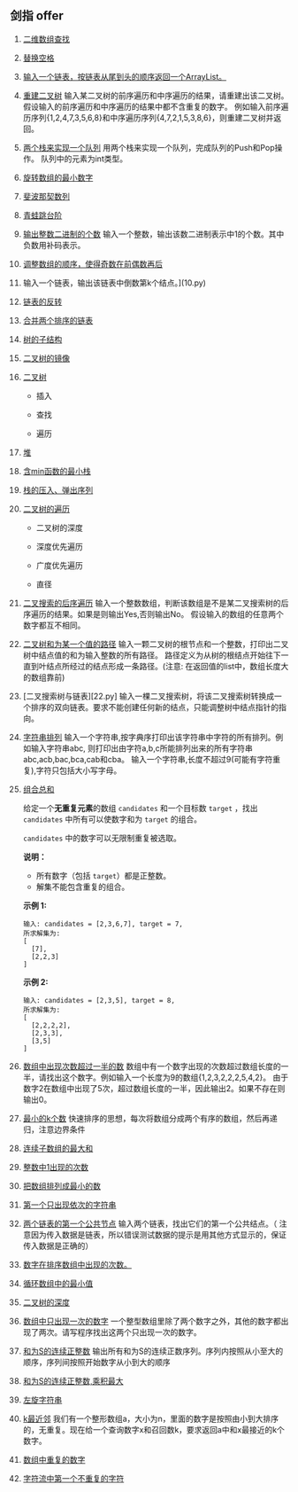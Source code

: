 ## 剑指 offer
1. [二维数组查找](./1.py)

2. [替换空格](./2.py)

3. [输入一个链表，按链表从尾到头的顺序返回一个ArrayList。](3.py)

4. [重建二叉树](4.py)
  输入某二叉树的前序遍历和中序遍历的结果，请重建出该二叉树。假设输入的前序遍历和中序遍历的结果中都不含重复的数字。
  例如输入前序遍历序列{1,2,4,7,3,5,6,8}和中序遍历序列{4,7,2,1,5,3,8,6}，则重建二叉树并返回。

5. [两个栈来实现一个队列](5.py)
  用两个栈来实现一个队列，完成队列的Push和Pop操作。 队列中的元素为int类型。

6. [旋转数组的最小数字](6.py)

7. [斐波那契数列](7.py)

8. [青蛙跳台阶](7.py)

9. [输出整数二进制的个数](8.py)
  输入一个整数，输出该数二进制表示中1的个数。其中负数用补码表示。

10. [调整数组的顺序，使得奇数在前偶数再后](9.py)

11. 输入一个链表，输出该链表中倒数第k个结点。](10.py)

12. [链表的反转](11.py)

13. [合并两个排序的链表](12.py)

14. [树的子结构](13.py)

15. [二叉树的镜像](14.py)

16. [二叉树](15.py)

    - 插入

    - 查找

    - 遍历

17. [堆](16.py)
17. [含min函数的最小栈](17.py)
2. [栈的压入、弹出序列](18.py)
3. [二叉树的遍历](19.py)
    - 二叉树的深度

    - 深度优先遍历

    - 广度优先遍历

    - 直径

  
  
20. [二叉搜索的后序遍历](20.py)
  输入一个整数数组，判断该数组是不是某二叉搜索树的后序遍历的结果。如果是则输出Yes,否则输出No。
  假设输入的数组的任意两个数字都互不相同。

21.  [二叉树和为某一个值的路径](21.py)
      输入一颗二叉树的根节点和一个整数，打印出二叉树中结点值的和为输入整数的所有路径。
      路径定义为从树的根结点开始往下一直到叶结点所经过的结点形成一条路径。(注意: 在返回值的list中，数组长度大的数组靠前)
      
22. [二叉搜索树与链表][22.py]
      输入一棵二叉搜索树，将该二叉搜索树转换成一个排序的双向链表。要求不能创建任何新的结点，只能调整树中结点指针的指向。
      
23. [字符串排列](23.py)
      输入一个字符串,按字典序打印出该字符串中字符的所有排列。例如输入字符串abc,
      则打印出由字符a,b,c所能排列出来的所有字符串abc,acb,bac,bca,cab和cba。
      输入一个字符串,长度不超过9(可能有字符重复),字符只包括大小写字母。
      
24. [组合总和](24.py)

      给定一个**无重复元素**的数组 `candidates` 和一个目标数 `target` ，找出 `candidates` 中所有可以使数字和为 `target` 的组合。

      `candidates` 中的数字可以无限制重复被选取。

      **说明：**

      - 所有数字（包括 `target`）都是正整数。
      - 解集不能包含重复的组合。

      **示例 1:**

      ```
      输入: candidates = [2,3,6,7], target = 7,
      所求解集为:
      [
        [7],
        [2,2,3]
      ]
      
      ```

      **示例 2:**

      ```
      输入: candidates = [2,3,5], target = 8,
      所求解集为:
      [
        [2,2,2,2],
        [2,3,3],
        [3,5]
      ]
      ```
25. [数组中出现次数超过一半的数](25.py)
数组中有一个数字出现的次数超过数组长度的一半，请找出这个数字。例如输入一个长度为9的数组{1,2,3,2,2,2,5,4,2}。
由于数字2在数组中出现了5次，超过数组长度的一半，因此输出2。如果不存在则输出0。
      
26. [最小的k个数](26.py)
快速排序的思想，每次将数组分成两个有序的数组，然后再递归，注意边界条件

27. [连续子数组的最大和](27.py)

28. [整数中1出现的次数](28.py)

29. [把数组排列成最小的数](29.py)

30. [第一个只出现依次的字符串](30.py)

31. [两个链表的第一个公共节点](31.py)
输入两个链表，找出它们的第一个公共结点。（
注意因为传入数据是链表，所以错误测试数据的提示是用其他方式显示的，保证传入数据是正确的）

32. [数字在排序数组中出现的次数。](32.py) 

33. [循环数组中的最小值](33.py)

34. [二叉树的深度](34.py)

35. [数组中只出现一次的数字](35.py)
一个整型数组里除了两个数字之外，其他的数字都出现了两次。请写程序找出这两个只出现一次的数字。

36. [和为S的连续正整数](36.py)
输出所有和为S的连续正数序列。序列内按照从小至大的顺序，序列间按照开始数字从小到大的顺序
37. [和为S的连续正整数,乘积最大](37.py)

38. [左旋字符串](38.py)

39. [k最近邻](39.py)
我们有一个整形数组a，大小为n，里面的数字是按照由小到大排序的，无重复。现在给一个查询数字x和召回数k，要求返回a中和x最接近的k个数字。


41. [数组中重复的数字](41.py)

42. [字符流中第一个不重复的字符](42.py)